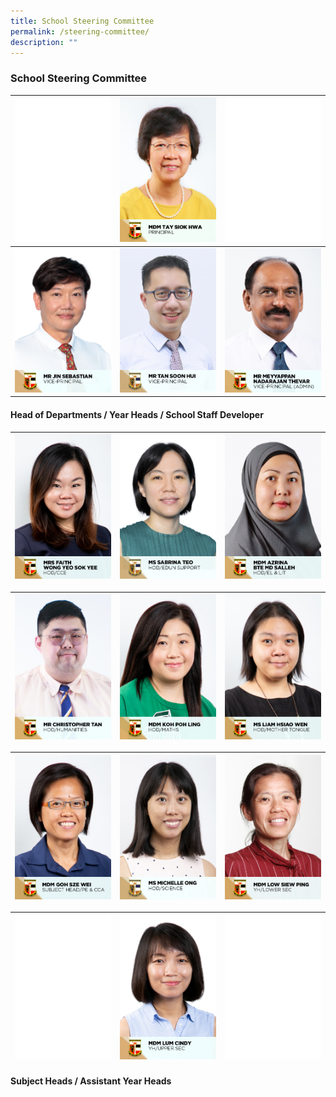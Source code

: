 ```yaml
---
title: School Steering Committee
permalink: /steering-committee/
description: ""
---
```

### School Steering Committee 


|![](/images/KP_blank.jpg)| ![](/images/School%20Steering%20Committee/Tay%20Siok%20Hwa.jpg) |![](/images/KP_blank.jpg)|
| -------- | -------- | -------- |
|![](/images/School%20Steering%20Committee/Jin%20Sebastian.jpg)|![](/images/School%20Steering%20Committee/Tan%20Soon%20Hui.jpg)|![](/images/School%20Steering%20Committee/Meyyappan%20Nadarajan%20Thevar.jpg)|

#### Head of Departments / Year Heads / School Staff Developer

|![](/images/School%20Steering%20Committee/Faith%20Wong%20Yeo%20Sok%20Yee.jpg)|![](/images/School%20Steering%20Committee/Teo%20Wei%20Ping%20Sabrina.jpg)|![](/images/School%20Steering%20Committee/Azrina%20Md%20Salleh.jpg)|
| -------- | -------- | -------- |


|![](/images/School%20Steering%20Committee/Christopher%20Tan%20Swan%20Kiat.jpg)|![](/images/School%20Steering%20Committee/Koh%20Poh%20Ling.jpg)|![](/images/School%20Steering%20Committee/Liam%20Hsiao%20Wen.jpg)|
| -------- | -------- | -------- |


|![](/images/School%20Steering%20Committee/Goh%20Sze%20Wei.jpg)|![](/images/School%20Steering%20Committee/Michelle%20Ong.jpg)|![](/images/School%20Steering%20Committee/Low%20Siew%20Ping.jpg)|
| -------- | -------- | -------- |



|![](/images/KP_blank.jpg)|![](/images/School%20Steering%20Committee/Lum%20Cindy.jpg)|![](/images/KP_blank.jpg)|
| -------- | -------- | -------- |

#### Subject Heads / Assistant Year Heads